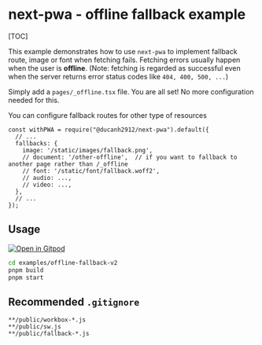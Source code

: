 # next-pwa - offline fallback example

[TOC]

This example demonstrates how to use `next-pwa` to implement fallback route, image or font when fetching fails. Fetching errors usually happen when the user is **offline**. (Note: fetching is regarded as successful even when the server returns error status codes like `404, 400, 500, ...`)

Simply add a `pages/_offline.tsx` file. You are all set! No more configuration needed for this.

You can configure fallback routes for other type of resources

```
const withPWA = require("@ducanh2912/next-pwa").default({
  // ...
  fallbacks: {
    image: '/static/images/fallback.png',
    // document: '/other-offline',  // if you want to fallback to another page rather than /_offline
    // font: '/static/font/fallback.woff2',
    // audio: ...,
    // video: ...,
  },
  // ...
});
```

## Usage

[![Open in Gitpod](https://img.shields.io/badge/Open%20In-Gitpod.io-%231966D2?style=for-the-badge&logo=gitpod)](https://gitpod.io/#https://github.com/DuCanhGH/next-pwa/)

```bash
cd examples/offline-fallback-v2
pnpm build
pnpm start
```

## Recommended `.gitignore`

```
**/public/workbox-*.js
**/public/sw.js
**/public/fallback-*.js
```
